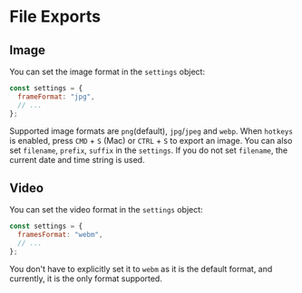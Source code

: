 # File Exports

## Image

You can set the image format in the `settings` object:

```js
const settings = {
  frameFormat: "jpg",
  // ...
};
```

Supported image formats are `png`(default), `jpg`/`jpeg` and `webp`. When `hotkeys` is enabled, press `CMD` + `S` (Mac) or `CTRL` + `S` to export an image. You can also set `filename`, `prefix`, `suffix` in the `settings`. If you do not set `filename`, the current date and time string is used.

## Video

You can set the video format in the `settings` object:

```js
const settings = {
  framesFormat: "webm",
  // ...
};
```

You don't have to explicitly set it to `webm` as it is the default format, and currently, it is the only format supported.
